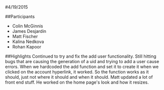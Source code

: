#4/19/2015

##Participants
+ Colin McGinnis
+ James Desjardin
+ Matt Fischer
+ Kalina Nedkova
+ Rohan Kapoor

##Highlights
 Continued to try and fix the add user functionality. Still hitting bugs that are causing the generation of a uid and trying to add a user cause errors. When we hardcoded the add function and set it to create it when we clicked on the account hyperlink, it worked. So the function works as it should, just not where it should and when it should. Matt updated a lot of front end stuff. He worked on the home page's look and how it resizes.